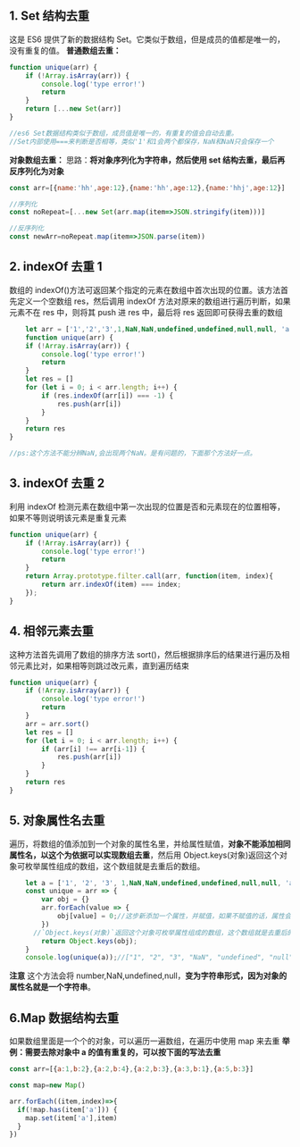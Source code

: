 ## 1. Set 结构去重

这是 ES6 提供了新的数据结构 Set。它类似于数组，但是成员的值都是唯一的，没有重复的值。
**普通数组去重：**

```JavaScript
function unique(arr) {
    if (!Array.isArray(arr)) {
        console.log('type error!')
        return
    }
    return [...new Set(arr)]
}

//es6 Set数据结构类似于数组，成员值是唯一的，有重复的值会自动去重。
//Set内部使用===来判断是否相等，类似'1'和1会两个都保存，NaN和NaN只会保存一个

```

**对象数组去重：**
思路：**将对象序列化为字符串，然后使用 set 结构去重，最后再反序列化为对象**

```JavaScript
const arr=[{name:'hh',age:12},{name:'hh',age:12},{name:'hhj',age:12}]

//序列化
const noRepeat=[...new Set(arr.map(item=>JSON.stringify(item)))]

//反序列化
const newArr=noRepeat.map(item=>JSON.parse(item))
```

## 2. indexOf 去重 1

数组的 indexOf()方法可返回某个指定的元素在数组中首次出现的位置。该方法首先定义一个空数组 res，然后调用 indexOf 方法对原来的数组进行遍历判断，如果元素不在 res 中，则将其 push 进 res 中，最后将 res 返回即可获得去重的数组

```JavaScript
    let arr = ['1','2','3',1,NaN,NaN,undefined,undefined,null,null, 'a','b','b'];
    function unique(arr) {
    if (!Array.isArray(arr)) {
        console.log('type error!')
        return
    }
    let res = []
    for (let i = 0; i < arr.length; i++) {
        if (res.indexOf(arr[i]) === -1) {
            res.push(arr[i])
        }
    }
    return res
}

//ps:这个方法不能分辨NaN,会出现两个NaN。是有问题的，下面那个方法好一点。

```

## 3. indexOf 去重 2

利用 indexOf 检测元素在数组中第一次出现的位置是否和元素现在的位置相等，如果不等则说明该元素是重复元素

```JavaScript
function unique(arr) {
    if (!Array.isArray(arr)) {
        console.log('type error!')
        return
    }
    return Array.prototype.filter.call(arr, function(item, index){
        return arr.indexOf(item) === index;
    });
}

```

## 4. 相邻元素去重

这种方法首先调用了数组的排序方法 sort()，然后根据排序后的结果进行遍历及相邻元素比对，如果相等则跳过改元素，直到遍历结束

```JavaScript
function unique(arr) {
    if (!Array.isArray(arr)) {
        console.log('type error!')
        return
    }
    arr = arr.sort()
    let res = []
    for (let i = 0; i < arr.length; i++) {
        if (arr[i] !== arr[i-1]) {
            res.push(arr[i])
        }
    }
    return res
}

```

## 5. 对象属性名去重

遍历，将数组的值添加到一个对象的属性名里，并给属性赋值，**对象不能添加相同属性名，以这个为依据可以实现数组去重**，然后用 Object.keys(对象)返回这个对象可枚举属性组成的数组，这个数组就是去重后的数组。

```JavaScript
    let a = ['1', '2', '3', 1,NaN,NaN,undefined,undefined,null,null, 'a', 'b', 'b'];
    const unique = arr => {
        var obj = {}
        arr.forEach(value => {
            obj[value] = 0;//这步新添加一个属性，并赋值，如果不赋值的话，属性会添加不上去
        })
      //`Object.keys(对象)`返回这个对象可枚举属性组成的数组，这个数组就是去重后的数组
        return Object.keys(obj);
    }
    console.log(unique(a));//["1", "2", "3", "NaN", "undefined", "null", "a", "b"]

```

**注意**
这个方法会将 number,NaN,undefined,null，**变为字符串形式，因为对象的属性名就是一个字符串**。

## 6.Map 数据结构去重

如果数组里面是一个个的对象，可以遍历一遍数组，在遍历中使用 map 来去重
**举例：需要去除对象中 a 的值有重复的，可以按下面的写法去重**

```JavaScript
const arr=[{a:1,b:2},{a:2,b:4},{a:2,b:3},{a:3,b:1},{a:5,b:3}]

const map=new Map()

arr.forEach((item,index)=>{
  if(!map.has(item['a'])) {
    map.set(item['a'],item)
  }
})
```

